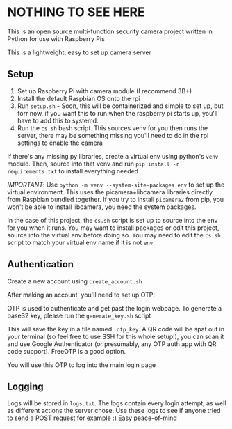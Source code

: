 # NOTHING TO SEE HERE

This is an open source multi-function security camera project written in Python for use with Raspberry Pis

This is a lightweight, easy to set up camera server

## Setup

1. Set up Raspberry Pi with camera module (I recommend 3B+)
2. Install the default Raspbian OS onto the rpi
3. Run `setup.sh` - Soon, this will be containerized and simple to set up, but forr now, if you want this to run when the raspberry pi starts up, you'll have to add this to systemd.
4. Run the `cs.sh` bash script. This sources venv for you then runs the server, there may be something missing you'll need to do in the rpi settings to enable the camera

If there's any missing py libraries, create a virtual env using python's `venv` module. Then, source into that venv and run `pip install -r requirements.txt` to install everything needed

*IMPORTANT*: Use `python -m venv --system-site-packages env` to set up the virtual environment. This uses the picamera+libcamera libraries directly from Raspbian bundled together. If you try to install `picamera2` from pip, you won't be able to install libcamera, you need the system packages.

In the case of this project, the `cs.sh` script is set up to source into the env for you when it runs. You may want to install packages or edit this project, source into the virtual env before doing so. You may need to edit the `cs.sh` script to match your virtual env name if it is not `env`


## Authentication

Create a new account using `create_account.sh`

After making an account, you'll need to set up OTP:

OTP is used to authenticate and get past the login webpage. To generate a base32 key, please run the `generate_key.sh` script 

This will save the key in a file named `.otp_key`. A QR code will be spat out in your terminal (so feel free to use SSH for this whole setup!), you can scan it and use Google Authenticator (or presumably, any OTP auth app with QR code support). FreeOTP is a good option.

You will use this OTP to log into the main login page

## Logging

Logs will be stored in `logs.txt`. The logs contain every login attempt, as well as different actions the server chose. Use these logs to see if anyone tried to send a POST request for example :) Easy peace-of-mind

